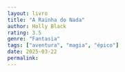 ```yaml
---
layout: livro
title: "A Rainha do Nada"
author: Holly Black
rating: 3.5
genre: "Fantasia"
tags: ["aventura", "magia", "épico"]
date: 2025-03-22
permalink:
---
```


<html lang="pt-br">
<head>
    <meta charset="UTF-8">
    <meta name="viewport" content="width=device-width, initial-scale=1.0">
    <title>Resenha de Livro: O Rei Perverso</title> 
    <style>
        /* Resetando o margin e padding de todos os elementos */
        * {
            margin: 0;
            padding: 0;
            box-sizing: border-box;
        }

        body {
            font-family: Arial, sans-serif;
            line-height: 1.6;
            background-color: #f7f8fa;
            color: #333;
            padding: 20px;
            max-width: 900px; /* Largura máxima para centralizar o conteúdo */
            margin: 0 auto; /* Centralizando na tela */
        }

        h1 {
            font-size: 2.5em;
            color: #1d3557;
            text-align: center;
            margin-bottom: 30px;
        }

        h2 {
            font-size: 2em;
            color: #2c3e50;
            margin-top: 20px;
            margin-bottom: 10px;
        }

        p {
            font-size: 1.1em;
            margin-bottom: 15px;
            color: #555;
        }

        strong {
            font-weight: bold;
            color: #2980b9;
        }

        blockquote {
            background-color: #eaf2f8;
            border-left: 5px solid #2980b9;
            padding: 20px;
            margin: 20px 0;
            font-style: italic;
            font-size: 1.2em;
            color: #2c3e50;
        }

        ul {
            list-style-type: disc;
            margin-left: 20px;
        }

        a {
            color: #2980b9;
            text-decoration: none;
            transition: color 0.3s ease;
        }

        a:hover {
            color: #1d3557;
            text-decoration: underline;
        }

        /* Responsividade */
        @media (max-width: 768px) {
            body {
                padding: 15px;
            }

            h1 {
                font-size: 2em;
            }

            h2 {
                font-size: 1.5em;
            }

            p {
                font-size: 1em;
            }

            .buy-link {
                font-size: 1em;
            }
        }

    </style>
</head>
<body>

<h2>Contextualizando:</h2>
<p>“A Rainha do Nada” é o terceiro e último volume da trilogia <strong>Povos do Ar</strong>, de Holly Black. Publicado em 2020, encerra a saga que consagrou a autora como a “Rainha das Fadas” da fantasia jovem-adulto. A trilogia ganhou o Goodreads Choice Award de Melhor Fantasia YA, e cada livro fez parte da nossa lista de best sellers. Neste artigo, vamos ver por que este desfecho supera expectativas e traz maturidade à jornada de Jude.</p>

<h2>Resumo da trama:</h2>
<p>Logo após os eventos de “O Rei Perverso”, Jude encontra-se exilada no mundo humano, vivendo pacificamente com Oak e Vivi e trabalhando como mediadora entre humanos e feéricos. Mas quando Taryn chega pedindo ajuda em um julgamento – afinal, feéricos não podem mentir – Jude retorna a Elfhame. Lá, lida com intrigas políticas, antigos inimigos e sua nova posição como rainha, enquanto tenta reacender seu vínculo com Cardan e impedir a iminência de uma guerra.</p>

<h2>Temas principais:</h2>
<p>Os temas centrais deste volume são:</p>
<ul>
  <li><strong>Luto e Renascimento</strong> – a queda de Jude e sua recuperação emocional;</li>
  <li><strong>Romance e Confiança</strong> – aprofundamento da relação complexa entre Jude e Cardan;</li>
  <li><strong>Poder e Identidade</strong> – Jude aprendendo o que significa ser rainha;</li>
  <li><strong>Guerra e Política</strong> – ameaças externas, espionagem e manipulações;</li>
  <li><strong>Magia como Força</strong> – artefatos mágicos que moldam o destino de Elfhame.</li>
</ul>

<h2>Luto e Renascimento:</h2>
<p>O livro se inicia com Jude livre de qualquer jogo de poder, mas profunda sensação de traição e impotência. Ex-rainha exilada, ela vive missões cotidianas no mundo humano, sentindo saudades do trono e de Oak e Vivi. Esse período de distanciamento prepara o terreno para sua “ressurreição” quando retorna a Elfhame e abraça seu papel de líder novamente.</p>

<h2>Romance e Confiança:</h2>
<blockquote>“Enemies to lovers”</blockquote>
<p>Jude e Cardan evoluem de antagonistas para parceiros que precisam se apoiar mutuamente. Há tensão entre desejo, mágoas antigas e necessidade de confiança. Vemos um Cardan mais vulnerável, disposto a se abrir, e uma Jude ainda desconfiada, mas disposta a perdoar. O equilíbrio entre raiva e afeto dá à dinâmica do casal uma profundidade emocional rara.</p>

<h2>Poder e Identidade de Jude:</h2>
<p>Promovida a rainha, Jude descobre nuances do trono que jamais imaginou. Precisa aprender diplomacia, ouvir conselheiros e impor sua vontade em um mundo feérico que nunca teve uma rainha humana antes. O amadurecimento político anda lado a lado com sua evolução pessoal: ela deixa de usar artifícios traiçoeiros para governar e assume responsabilidade real.</p>

<h2>Conflitos secundários / Subtramas:</h2>
<p>Entre os subtramas, destacam-se as intrigas de Madoc, que trama com traidores da corte para usurpar o poder; a Rainha Submarina, que pressiona por acordos matrimoniais; e a corte das sombras, onde Barata e Bomba ganham maior protagonismo, revelando segredos que impactam toda a política de Elfhame. A relação de Jude com Taryn e Vivi também se complica, trazendo conflitos familiares à tona.</p>

<h2>Magia e Worldbuilding:</h2>
<p>A magia assume papel central graças a Grimsen, o ferreiro que forjou a coroa de Elfhame com artifícios mágicos. Os artefatos dele não são meros ornamentos, mas peças que definem estratégias políticas e decisivas reviravoltas. Esse foco em magia mais tangível aumenta o ritmo de ação e dá frescor ao universo já conhecido.</p>

<h2>Estilo e escrita:</h2>
<p>Holly Black mescla prosa ágil com diálogos cortantes e momentos introspectivos. O ritmo varia entre sequências lentas de intriga política e cenas intensas de combate ou magia. As descrições de Elfhame continuam ricas em detalhes, mas o destaque vai para o desenvolvimento psicológico de Jude, agora mais madura e estratégica.</p>

<h2>Para quem é o livro?</h2>
<p>Se você ama a dinâmica <em>enemies to lovers</em>, intrigas palacianas e fantasia com pitadas de violência e sedução, “A Rainha do Nada” é para você. Leitores que acompanham jornadas de herói encontrarão aqui o ápice da trajetória de Jude. Quem busca grandes batalhas deve ajustar expectativas: a guerra é mais política e pela espionagem do que épica em campo aberto. Mas, se deseja final satisfatório e fechamento de arcos, este desfecho não decepciona.</p>

<p>Se gostou, confira nossa playlist completa sobre <strong>Povos do Ar</strong>:
<br>
<iframe width="100%" height="315" src="https://www.youtube.com/embed/videoseries?list=PLOVrW-Va0PSagJgJqYs5kwVbDaAXZNDMg" title="Playlist Povos do Ar" frameborder="0" allow="accelerometer; autoplay; clipboard-write; encrypted-media; gyroscope; picture-in-picture; web-share" allowfullscreen></iframe>
<br></p>

<p>Link para adquirir o livro:<br>
<a href="https://amzn.to/45zbLWz" target="_blank" rel="noopener noreferrer" class="buy-link">Compre A Rainha do Nada na Amazon</a></p>

</body>

</html>
